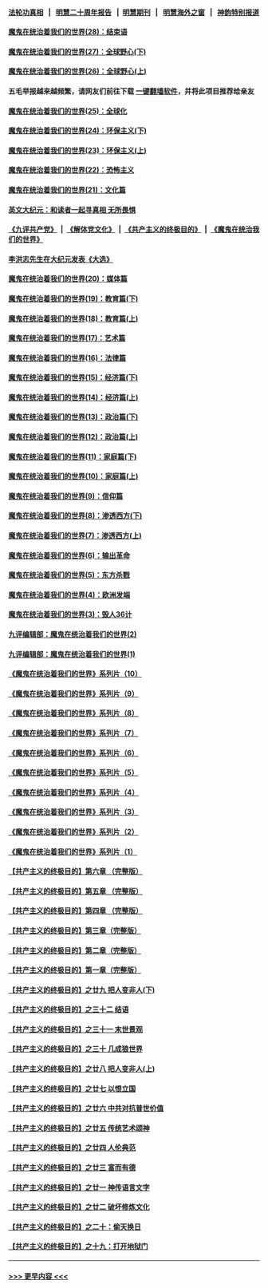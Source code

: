 #### [法轮功真相](https://github.com/gfw-breaker/truth/blob/master/README.md?t=0) &nbsp;&nbsp;|&nbsp;&nbsp; [明慧二十周年报告](https://github.com/gfw-breaker/mh-reports/blob/master/README.md?t=0) &nbsp;&nbsp;|&nbsp;&nbsp;[明慧期刊](https://github.com/gfw-breaker/mh-qikan) &nbsp;&nbsp;|&nbsp;&nbsp; [明慧海外之窗](https://github.com/gfw-breaker/mh-news/blob/master/README.md?t=0) &nbsp;&nbsp;|&nbsp;&nbsp; [神韵特别报道](https://github.com/gfw-breaker/mh-news/blob/master/shenyun.md?t=0)
#### [魔鬼在统治着我们的世界(28)：结束语](../pages/nsc422/n10936246.md?t=06301852) 
#### [魔鬼在统治着我们的世界(27)：全球野心(下)](../pages/nsc422/n10928319.md?t=06301852) 
#### [魔鬼在统治着我们的世界(26)：全球野心(上)](../pages/nsc422/n10900318.md?t=06301852) 
#### 五毛举报越来越频繁，请网友们前往下载 [一键翻墙软件](https://github.com/gfw-breaker/ssr-accounts)，并将此项目推荐给亲友
#### [魔鬼在统治着我们的世界(25)：全球化](../pages/nsc422/n10788205.md?t=06301852) 
#### [魔鬼在统治着我们的世界(24)：环保主义(下)](../pages/nsc422/n10695307.md?t=06301852) 
#### [魔鬼在统治着我们的世界(23)：环保主义(上)](../pages/nsc422/n10688613.md?t=06301852) 
#### [魔鬼在统治着我们的世界(22)：恐怖主义](../pages/nsc422/n10614727.md?t=06301852) 
#### [魔鬼在统治着我们的世界(21)：文化篇](../pages/nsc422/n10597706.md?t=06301852) 
#### [英文大纪元：和读者一起寻真相 无所畏惧](../pages/nsc422/n12542027.md?t=06301852) 
#### [《九评共产党》](https://github.com/begood0513/9ping.md/blob/master/README.md) &nbsp;|&nbsp; [《解体党文化》](../../../../jtdwh.md/blob/master/README.md)  &nbsp;|&nbsp; [《共产主义的终极目的》](../../../../gczydzjmd.md/blob/master/README.md) &nbsp;|&nbsp; [《魔鬼在统治我们的世界》](../../../../mgztzwmdsj.md/blob/master/README.md) 
#### [李洪志先生在大纪元发表《大选》](../pages/nsc422/n12534746.md?t=06301852) 
#### [魔鬼在统治着我们的世界(20)：媒体篇](../pages/nsc422/n10586579.md?t=06301852) 
#### [魔鬼在统治着我们的世界(19)：教育篇(下)](../pages/nsc422/n10564808.md?t=06301852) 
#### [魔鬼在统治着我们的世界(18)：教育篇(上)](../pages/nsc422/n10526970.md?t=06301852) 
#### [魔鬼在统治着我们的世界(17)：艺术篇](../pages/nsc422/n10499093.md?t=06301852) 
#### [魔鬼在统治着我们的世界(16)：法律篇](../pages/nsc422/n10485969.md?t=06301852) 
#### [魔鬼在统治着我们的世界(15)：经济篇(下)](../pages/nsc422/n10469975.md?t=06301852) 
#### [魔鬼在统治着我们的世界(14)：经济篇(上)](../pages/nsc422/n10457370.md?t=06301852) 
#### [魔鬼在统治着我们的世界(13)：政治篇(下)](../pages/nsc422/n10448270.md?t=06301852) 
#### [魔鬼在统治着我们的世界(12)：政治篇(上)](../pages/nsc422/n10444576.md?t=06301852) 
#### [魔鬼在统治着我们的世界(11)：家庭篇(下)](../pages/nsc422/n10440961.md?t=06301852) 
#### [魔鬼在统治着我们的世界(10)：家庭篇(上)](../pages/nsc422/n10435448.md?t=06301852) 
#### [魔鬼在统治着我们的世界(9)：信仰篇](../pages/nsc422/n10432159.md?t=06301852) 
#### [魔鬼在统治着我们的世界(8)：渗透西方(下)](../pages/nsc422/n10429603.md?t=06301852) 
#### [魔鬼在统治着我们的世界(7)：渗透西方(上)](../pages/nsc422/n10426013.md?t=06301852) 
#### [魔鬼在统治着我们的世界(6)：输出革命](../pages/nsc422/n10421536.md?t=06301852) 
#### [魔鬼在统治着我们的世界(5)：东方杀戮](../pages/nsc422/n10417707.md?t=06301852) 
#### [魔鬼在统治着我们的世界(4)：欧洲发端](../pages/nsc422/n10414890.md?t=06301852) 
#### [魔鬼在统治着我们的世界(3)：毁人36计](../pages/nsc422/n10411583.md?t=06301852) 
#### [九评编辑部：魔鬼在统治着我们的世界(2)](../pages/nsc422/n10410036.md?t=06301852) 
#### [九评编辑部：魔鬼在统治着我们的世界(1)](../pages/nsc422/n10406825.md?t=06301852) 
#### [《魔鬼在统治着我们的世界》系列片（10）](../pages/nsc422/n12292670.md?t=06301852) 
#### [《魔鬼在统治着我们的世界》系列片（9）](../pages/nsc422/n12290859.md?t=06301852) 
#### [《魔鬼在统治着我们的世界》系列片（8）](../pages/nsc422/n12287445.md?t=06301852) 
#### [《魔鬼在统治着我们的世界》系列片（7）](../pages/nsc422/n12283425.md?t=06301852) 
#### [《魔鬼在统治着我们的世界》系列片（6）](../pages/nsc422/n12282314.md?t=06301852) 
#### [《魔鬼在统治着我们的世界》系列片（5）](../pages/nsc422/n12281419.md?t=06301852) 
#### [《魔鬼在统治着我们的世界》系列片（4）](../pages/nsc422/n12274024.md?t=06301852) 
#### [《魔鬼在统治着我们的世界》系列片（3）](../pages/nsc422/n12271322.md?t=06301852) 
#### [《魔鬼在统治着我们的世界》系列片（2）](../pages/nsc422/n12269049.md?t=06301852) 
#### [《魔鬼在统治着我们的世界》系列片（1）](../pages/nsc422/n12267575.md?t=06301852) 
#### [【共产主义的终极目的】第六章 （完整版）](../pages/nsc422/n11428913.md?t=06301852) 
#### [【共产主义的终极目的】第五章 （完整版）](../pages/nsc422/n11428912.md?t=06301852) 
#### [【共产主义的终极目的】第四章 （完整版）](../pages/nsc422/n11428907.md?t=06301852) 
#### [【共产主义的终极目的】第三章（完整版）](../pages/nsc422/n11428848.md?t=06301852) 
#### [【共产主义的终极目的】第二章（完整版）](../pages/nsc422/n11428831.md?t=06301852) 
#### [【共产主义的终极目的】第一章（完整版）](../pages/nsc422/n11417651.md?t=06301852) 
#### [【共产主义的终极目的】之廿九 把人变非人(下)](../pages/nsc422/n11344140.md?t=06301852) 
#### [【共产主义的终极目的】之三十二 结语](../pages/nsc422/n11360535.md?t=06301852) 
#### [【共产主义的终极目的】之三十一 末世景观](../pages/nsc422/n11351129.md?t=06301852) 
#### [【共产主义的终极目的】之三十 几成狼世界](../pages/nsc422/n11348280.md?t=06301852) 
#### [【共产主义的终极目的】之廿八 把人变非人(上)](../pages/nsc422/n11340492.md?t=06301852) 
#### [【共产主义的终极目的】之廿七 以恨立国](../pages/nsc422/n11336944.md?t=06301852) 
#### [【共产主义的终极目的】之廿六 中共对抗普世价值](../pages/nsc422/n11324785.md?t=06301852) 
#### [【共产主义的终极目的】之廿五 传统艺术颂神](../pages/nsc422/n11296396.md?t=06301852) 
#### [【共产主义的终极目的】之廿四 人伦典范](../pages/nsc422/n11296397.md?t=06301852) 
#### [【共产主义的终极目的】之廿三 富而有德](../pages/nsc422/n11283598.md?t=06301852) 
#### [【共产主义的终极目的】之廿一 神传语言文字](../pages/nsc422/n11263265.md?t=06301852) 
#### [【共产主义的终极目的】之廿二 破坏修炼文化](../pages/nsc422/n11245728.md?t=06301852) 
#### [【共产主义的终极目的】之二十：偷天换日](../pages/nsc422/n11238846.md?t=06301852) 
#### [【共产主义的终极目的】之十九：打开地狱门](../pages/nsc422/n11206376.md?t=06301852) 

----
#### [ >>> 更早内容 <<< ](../indexes/nsc422-earlier.md)
